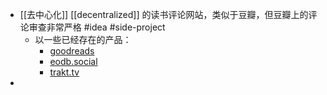 - [[去中心化]] [[decentralized]] 的读书评论网站，类似于豆瓣，但豆瓣上的评论审查非常严格 #idea #side-project
	- 以一些已经存在的产品：
		- [goodreads](https://www.goodreads.com/)
		- [eodb.social](https://t.co/lgpO79f5tH)
		- [trakt.tv](https://t.co/qtca54JNFo)
-